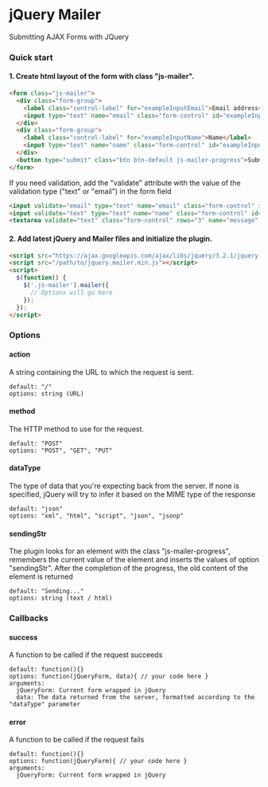 # jQuery Mailer
Submitting AJAX Forms with JQuery
### Quick start
#### 1. Create html layout of the form with class "js-mailer".
```html
<form class="js-mailer">
  <div class="form-group">
    <label class="control-label" for="exampleInputEmail">Email address</label>
    <input type="text" name="email" class="form-control" id="exampleInputEmail" placeholder="Email">
  </div>
  <div class="form-group">
    <label class="control-label" for="exampleInputName">Name</label>
    <input type="text" name="name" class="form-control" id="exampleInputName" placeholder="Name">
  </div>
  <button type="submit" class="btn btn-default js-mailer-progress">Submit</button>
</form>
```
If you need validation, add the "validate" attribute with the value of the validation type ("text" or "email") in the form field
```html
<input validate="email" type="text" name="email" class="form-control" id="exampleInputEmail" placeholder="Email">
<input validate="text" type="text" name="name" class="form-control" id="exampleInputName" placeholder="Name">
<textarea validate="text" class="form-control" rows="3" name="message" id="exampleInputMsg" placeholder="Message"></textarea>
```
#### 2. Add latest jQuery and Mailer files and initialize the plugin.
```html
<script src="https://ajax.googleapis.com/ajax/libs/jquery/3.2.1/jquery.min.js"></script>
<script src="/path/to/jquery.mailer.min.js"></script>
<script>
  $(function() {
    $('.js-mailer').mailer({
      // Options will go here
    });
  });
</script>
```
### Options
#### action
A string containing the URL to which the request is sent.
```
default: "/"
options: string (URL)
```
#### method
The HTTP method to use for the request.
```
default: "POST"
options: "POST", "GET", "PUT"
```
#### dataType
The type of data that you're expecting back from the server. If none is specified, jQuery will try to infer it based on the MIME type of the response
```
default: "json"
options: "xml", "html", "script", "json", "jsonp"
```
#### sendingStr
The plugin looks for an element with the class "js-mailer-progress", remembers the current value of the element and inserts the values of option "sendingStr". After the completion of the progress, the old content of the element is returned
```
default: "Sending..."
options: string (text / html)
```
### Callbacks
#### success
A function to be called if the request succeeds
```
default: function(){}
options: function(jQueryForm, data){ // your code here }
arguments:
  jQueryForm: Current form wrapped in jQuery
  data: The data returned from the server, formatted according to the "dataType" parameter
```
#### error
A function to be called if the request fails
```
default: function(){}
options: function(jQueryForm){ // your code here }
arguments:
  jQueryForm: Current form wrapped in jQuery
```

